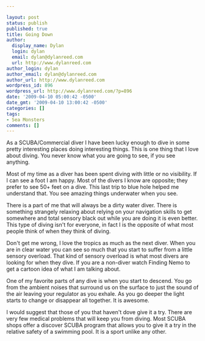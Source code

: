 ```yaml
---

layout: post
status: publish
published: true
title: Going Down
author:
  display_name: Dylan
  login: dylan
  email: dylan@dylanreed.com
  url: http://www.dylanreed.com
author_login: dylan
author_email: dylan@dylanreed.com
author_url: http://www.dylanreed.com
wordpress_id: 896
wordpress_url: http://www.dylanreed.com/?p=896
date: '2009-04-10 05:00:42 -0500'
date_gmt: '2009-04-10 13:00:42 -0500'
categories: []
tags:
- Sea Monsters
comments: []
---
```


 

As a SCUBA/Commercial diver I have been lucky enough to dive in some pretty interesting places doing interesting things. This is one thing that I love about diving. You never know what you are going to see, if you see anything.

Most of my time as a diver has been spent diving with little or no visibility. If I can see a foot I am happy. Most of the divers I know are opposite; they prefer to see 50+ feet on a dive. This last trip to blue hole helped me understand that. You see amazing things underwater when you see.

There is a part of me that will always be a dirty water diver. There is something strangely relaxing about relying on your navigation skills to get somewhere and total sensory black out while you are doing it is even better. This type of diving isn't for everyone, in fact I is the opposite of what most people think of when they think of diving.

Don't get me wrong, I love the tropics as much as the next diver. When you are in clear water you can see so much that you start to suffer from a little sensory overload. That kind of sensory overload is what most divers are looking for when they dive. If you are a non-diver watch Finding Nemo to get a cartoon idea of what I am talking about.

One of my favorite parts of any dive is when you start to descend. You go from the ambient noises that surround us on the surface to just the sound of the air leaving your regulator as you exhale. As you go deeper the light starts to change or disappear all together. It is awesome.

I would suggest that those of you that haven't dove give it a try. There are very few medical problems that will keep you from diving. Most SCUBA shops offer a discover SCUBA program that allows you to give it a try in the relative safety of a swimming pool. It is a sport unlike any other.
